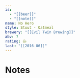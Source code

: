 ```yaml
---
is:
  - "[[beer]]"
  - "[[note]]"
name: No Hero
style: Stout - Oatmeal
brewery: "[[Evil Twin Brewing]]"
abv: 7
rating: 👍
last: "[[2016-06]]"
---
```

# Notes

